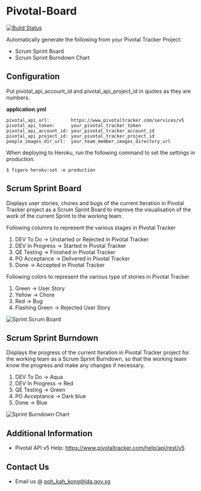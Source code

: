# Pivotal-Board
[![Build Status](https://travis-ci.org/strengthandwill/pivotal-board.svg?branch=master)](https://travis-ci.org/strengthandwill/pivotal-board)

Automatically generate the following from your Pivotal Tracker Project:
* Scrum Sprint Board
* Scrum Sprint Burndown Chart

## Configuration

Put pivotal_api_account_id and pivotal_api_project_id in quotes as they are numbers.

**application.yml**
```
pivotal_api_url:        https://www.pivotaltracker.com/services/v5
pivotal_api_token:      your_pivotal_tracker_token
pivotal_api_account_id: your_pivotal_tracker_account_id
pivotal_api_project_id: your_pivotal_tracker_project_id
people_images_dir_url:  your_team_member_images_directory_url
```

When deploying to Heroku, run the following command to set the settings in production.

```
$ figaro heroku:set -e production
```

## Scrum Sprint Board

Displays user stories, chores and bugs of the current Iteration in Pivotal Tracker project 
as a Scrum Sprint Board to improve the visualisation of the work of the current Sprint to 
the working team. 

Following columns to represent the various stages in Pivotal Tracker

1. DEV To Do       -> Unstarted or Rejected in Pivotal Tracker
2. DEV In Progress -> Started in Pivotal Tracker
3. QE Testing      -> Finished in Pivotal Tracker
4. PO Acceptance   -> Delivered in Pivotal Tracker
5. Done            -> Accepted in Pivotal Tracker

Following colors to represent the various type of stories in Pivotal Tracker

1. Green          -> User Story
2. Yellow         -> Chore
3. Red            -> Bug
4. Flashing Green -> Rejected User Story

![Sprint Scrum Board][scrum-board]

## Scrum Sprint Burndown

Displays the progress of the current Iteration in Pivotal Tracker project for the working team 
as a Scrum Sprint Burndown, so that the working team know the progress and make any changes
if necessary.

1. DEV To Do       -> Aqua
2. DEV In Progress -> Red
3. QE Testing      -> Green
4. PO Acceptance   -> Dark blue
5. Done            -> Blue

![Sprint Burndown Chart][sprint-burndown]

## Additional Information

* Pivotal API v5 Help: https://www.pivotaltracker.com/help/api/rest/v5

## Contact Us

* Email us @ <poh_kah_kong@ida.gov.sg>

[scrum-board]: ./app/assets/images/scrum-board.png
[sprint-burndown]: ./app/assets/images/sprint-burndown.png